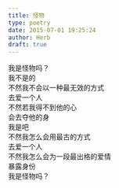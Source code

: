 ```yaml
---  
title: 怪物  
type: poetry  
date: 2015-07-01 19:25:24  
author: Herb  
draft: true
---  
```

我是怪物吗？    
我不是的  
不然我不会以一种最无效的方式  
去爱一个人  
不然若我得不到他的心  
会去夺他的身    
我是吧  
不然我怎么会用最古的方式  
去爱一个人  
不然我怎么会为一段最出格的爱情  
暴露身份    
我是怪物吗？